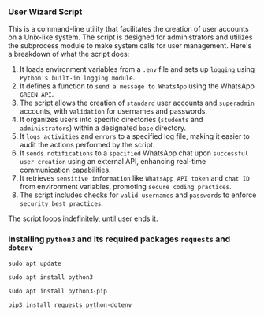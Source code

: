 ### User Wizard Script
This is a command-line utility that facilitates the creation of user accounts on a Unix-like system. The script is designed for administrators and utilizes the subprocess module to make system calls for user management. Here's a breakdown of what the script does:


1. It loads environment variables from a `.env` file and sets up `logging` using `Python's built-in logging module`.
2. It defines a function to `send a message to WhatsApp` using the WhatsApp `GREEN API`.
3. The script allows the creation of `standard` user accounts and `superadmin` accounts, with `validation` for usernames and passwords.
4. It organizes users into specific directories (`students` and `administrators`) within a designated `base` directory.
5. It `logs activities` and `errors` to a specified log file, making it easier to audit the actions performed by the script.
6. It `sends notifications` to a `specified` WhatsApp chat upon `successful user creation` using an external API, enhancing real-time communication capabilities.
7. It retrieves `sensitive information` like `WhatsApp API token` and `chat ID` from environment variables, promoting `secure coding practices`.
8. The script includes checks for `valid usernames` and `passwords` to enforce `security best practices`.

The script loops indefinitely, until user ends it.

### Installing `python3` and its required packages `requests` and `dotenv`

`sudo apt update`

`sudo apt install python3`

`sudo apt install python3-pip`

`pip3 install requests python-dotenv`  

